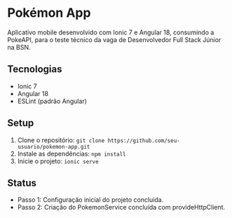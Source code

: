 # Pokémon App

Aplicativo mobile desenvolvido com Ionic 7 e Angular 18, consumindo a PokeAPI, para o teste técnico da vaga de Desenvolvedor Full Stack Júnior na BSN.

## Tecnologias

- Ionic 7
- Angular 18
- ESLint (padrão Angular)

## Setup

1. Clone o repositório: `git clone https://github.com/seu-usuario/pokemon-app.git`
2. Instale as dependências: `npm install`
3. Inicie o projeto: `ionic serve`

## Status

- Passo 1: Configuração inicial do projeto concluída.
- Passo 2: Criação do PokemonService concluída com provideHttpClient.
